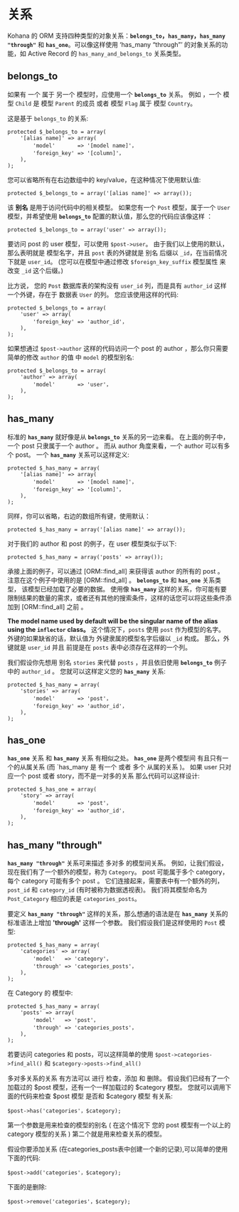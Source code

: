 # 关系

Kohana 的 ORM 支持四种类型的对象关系：**`belongs_to`，`has_many`，`has_many "through"`** 和 **`has_one`**。可以像这样使用 ‘has_many “through”’ 的对象关系的功能，如 Active Record 的 `has_many_and_belongs_to` 关系类型。

## belongs_to

如果有 一个 属于 另一个 模型时，应使用一个 **`belongs_to`** 关系。 例如 ，一个 模型 `Child` 是  模型 `Parent` 的成员 或者  模型 `Flag` 属于 模型 `Country`。

这是基于 `belongs_to` 的关系:

	protected $_belongs_to = array(
		'[alias name]' => array(
			'model'       => '[model name]'，
			'foreign_key' => '[column]'，
		),
	);

您可以省略所有在右边数组中的 key/value，在这种情况下使用默认值:

	protected $_belongs_to = array('[alias name]' => array());

该 **别名** 是用于访问代码中的相关模型。 如果您有一个 `Post` 模型，属于一个 `User` 模型，并希望使用 **`belongs_to`** 配置的默认值，那么您的代码应该像这样 ：

	protected $_belongs_to = array('user' => array());

要访问 post 的 user 模型，可以使用 `$post->user`。  由于我们以上使用的默认，那么表明就是 模型名字，并且 `post` 表的外键就是 别名 后缀以 `_id`，在当前情况下就是 `user_id`。 (您可以在模型中通过修改 `$foreign_key_suffix` 模型属性 来改变 `_id` 这个后缀。)

比方说， 您的 `Post` 数据库表的架构没有 `user_id` 列，而是具有 `author_id` 这样一个外键，存在于 数据表 `User` 的列。 您应该使用这样的代码:

	protected $_belongs_to = array(
		'user' => array(
			'foreign_key' => 'author_id'，
		),
	);

如果想通过 `$post->author` 这样的代码访问一个 post 的 author ，那么你只需要简单的修改 `author` 的值 中 `model` 的模型别名:

	protected $_belongs_to = array(
		'author' => array(
			'model'       => 'user'，
		),
	);

## has_many

标准的 **`has_many`** 就好像是从 **`belongs_to`** 关系的另一边来看。  在上面的例子中，一个 post 只隶属于一个 author 。  而从 author 角度来看，一个 author 可以有多个 post。 一个 **`has_many`** 关系可以这样定义:

	protected $_has_many = array(
		'[alias name]' => array(
			'model'       => '[model name]'，
			'foreign_key' => '[column]'，
		),
	);

同样，你可以省略，右边的数组所有键，使用默认：

	protected $_has_many = array('[alias name]' => array());

对于我们的 author 和 post 的例子，在 user 模型类似于以下:

	protected $_has_many = array('posts' => array());

承接上面的例子，可以通过 [ORM::find_all] 来获得该 author 的所有的 post 。 注意在这个例子中使用的是 [ORM::find_all] 。 **`belongs_to`** 和 **`has_one`** 关系类型， 该模型已经加载了必要的数据。 使用像 **`has_many`** 这样的关系，你可能有要限制结果的数量的需求，或者还有其他的搜索条件，这样的话您可以将这些条件添加到 [ORM::find_all] 之前 。

**The model name used by default will be the singular name of the alias using the `inflector` class。**  这个情况下，`posts` 使用 `post` 作为模型的名字。  外键的如果缺省的话，默认值为 外键隶属的模型名字后缀以 `_id` 构成。  那么，外键就是 `user_id` 并且 前提是在 `posts` 表中必须存在这样的一个列。

我们假设你先想用 别名 `stories` 来代替 `posts` ，并且依旧使用 **`belongs_to`** 例子中的 `author_id` 。 您就可以这样定义您的 **`has_many`** 关系:

	protected $_has_many = array(
		'stories' => array(
			'model'       => 'post'，
			'foreign_key' => 'author_id'，
		),
	);

## has_one

**`has_one`** 关系 和  **`has_many`** 关系 有相似之处。  **`has_one`** 是两个模型间 有且只有一个的从属关系 (而 `has_many 是 有一个 或者 多个 从属的关系 )。 如果 user 只对应一个 post 或者 story，而不是一对多的关系 那么代码可以这样设计:

	protected $_has_one = array(
		'story' => array(
			'model'       => 'post'，
			'foreign_key' => 'author_id'，
		),
	);

## has_many "through"

**`has_many "through"`**  关系可来描述 多对多 的模型间关系。  例如，让我们假设，现在我们有了一个额外的模型，称为 `Category`。  post 可能属于多个 category，每个 category 可能有多个 post 。  它们连接起来，需要表中有一个额外的列，`post_id` 和 `category_id` (有时被称为数据透视表)。  我们将其模型命名为  `Post_Category` 相应的表是 `categories_posts`。

要定义 **`has_many "through"`** 这样的关系，那么想通的语法是在 **`has_many`** 关系的标准语法上增加 **'through'** 这样一个参数。  我们假设我们是这样使用的 `Post` 模型:

	protected $_has_many = array(
		'categories' => array(
			'model'   => 'category'，
			'through' => 'categories_posts'，
		),
	);

在 Category 的 模型中:

	protected $_has_many = array(
		'posts' => array(
			'model'   => 'post'，
			'through' => 'categories_posts'，
		),
	);

若要访问 categories 和 posts，可以这样简单的使用 `$post->categories->find_all()` 和 `$category->posts->find_all()`

多对多关系的关系 有方法可以 进行 检查，添加 和 删除。 假设我们已经有了一个加载过的 $post 模型，还有一个一样加载过的 $category 模型。 您就可以调用下面的代码来检查  $post 模型 是否和 $category 模型 有关系:

	$post->has('categories'，$category);

第一个参数是用来检查的模型的别名 ( 在这个情况下 您的 post 模型有一个以上的 category 模型的关系 )  第二个就是用来检查关系的模型。

假设你要添加关系 (在categories_posts表中创建一个新的记录),可以简单的使用下面的代码:

	$post->add('categories'，$category);

下面的是删除:

	$post->remove('categories'，$category);